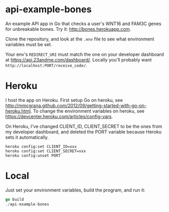 api-example-bones
=================

An example API app in Go that checks a user's WNT16 and FAM3C genes for unbreakable bones. Try it: http://bones.herokuapp.com.

Clone the repository, and look at the ```.env``` file to see what environment variables must be set.

Your env's ```REDIRECT_URI``` must match the one on your developer dashboard at https://api.23andme.com/dashboard/. Locally you'll probably want ```http://localhost:PORT/receive_code/```.

Heroku
===
I host the app on Heroku. First setup Go on heroku, see http://mmcgrana.github.com/2012/09/getting-started-with-go-on-heroku.html.
To change the environment variables on heroku, see https://devcenter.heroku.com/articles/config-vars. 

On Heroku, I've changed CLIENT_ID, CLIENT_SECRET to be the ones from my developer dashboard, and deleted the PORT variable because Heroku sets it automatically.

```
heroku config:set CLIENT_ID=xxx
heroku config:set CLIENT_SECRET=xxx
heroku config:unset PORT
```

Local
===

Just set your environment variables, build the program, and run it:

```go
go build
./api-example-bones
```
